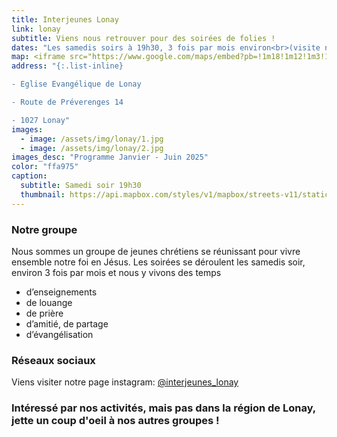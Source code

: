 ```yaml
---
title: Interjeunes Lonay
link: lonay
subtitle: Viens nous retrouver pour des soirées de folies !
dates: "Les samedis soirs à 19h30, 3 fois par mois environ<br>(visite notre page Instagram pour les prochaines dates)"
map: <iframe src="https://www.google.com/maps/embed?pb=!1m18!1m12!1m3!1d2745.31343670292!2d6.520702011954487!3d46.52169916214229!2m3!1f0!2f0!3f0!3m2!1i1024!2i768!4f13.1!3m3!1m2!1s0x478c3726ee8a6f5f%3A0x588f1421fe896a0b!2sEglise%20Evang%C3%A9lique%20de%20Lonay!5e0!3m2!1sfr!2sch!4v1736099088815!5m2!1sfr!2sch" width="100%" height="250" style="border:0;" allowfullscreen="" loading="lazy"></iframe>
address: "{:.list-inline}

- Eglise Evangélique de Lonay

- Route de Préverenges 14

- 1027 Lonay"
images:
  - image: /assets/img/lonay/1.jpg
  - image: /assets/img/lonay/2.jpg
images_desc: "Programme Janvier - Juin 2025"
color: "ffa975"
caption:
  subtitle: Samedi soir 19h30
  thumbnail: https://api.mapbox.com/styles/v1/mapbox/streets-v11/static/pin-l+ffa975(6.520702,46.5216992)/6.520702,46.5216992,9,0/300x200@2x?access_token=pk.eyJ1Ijoidnd2dyIsImEiOiJja284dnNrNzYxamduMnhteTlqajV5Z2cxIn0.Q3rPhwNzrpLEN6oQcwi17A
---
```

### Notre groupe

Nous sommes un groupe de jeunes chrétiens se réunissant pour vivre ensemble notre foi en Jésus. Les soirées se déroulent les samedis soir, environ 3 fois par mois et nous y vivons des temps

  -  d’enseignements
  -  de louange
  -  de prière
  -  d’amitié, de partage
  -  d’évangélisation


### Réseaux sociaux

Viens visiter notre page instagram: [@interjeunes_lonay](https://www.instagram.com/interjeunes_lonay/)

### Intéressé par nos activités, mais pas dans la région de Lonay, jette un coup d'oeil à nos autres groupes !
